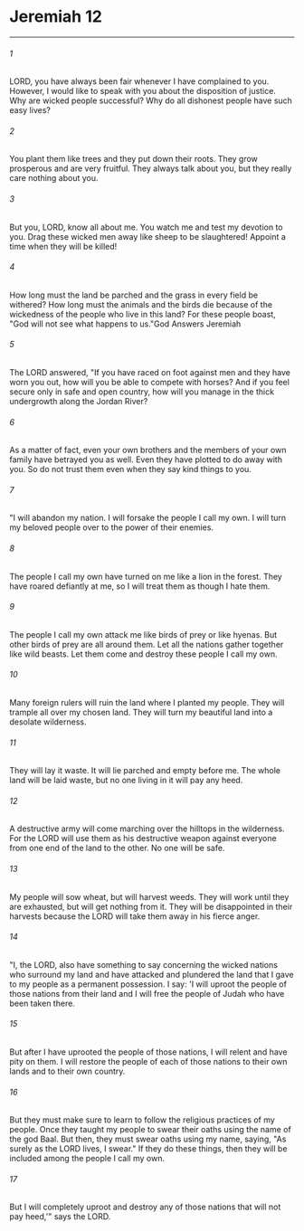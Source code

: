 # Jeremiah 12
***



###### 1 
LORD, you have always been fair whenever I have complained to you. However, I would like to speak with you about the disposition of justice. Why are wicked people successful? Why do all dishonest people have such easy lives? 

###### 2 
You plant them like trees and they put down their roots. They grow prosperous and are very fruitful. They always talk about you, but they really care nothing about you. 

###### 3 
But you, LORD, know all about me. You watch me and test my devotion to you. Drag these wicked men away like sheep to be slaughtered! Appoint a time when they will be killed! 

###### 4 
How long must the land be parched and the grass in every field be withered? How long must the animals and the birds die because of the wickedness of the people who live in this land? For these people boast, "God will not see what happens to us."God Answers Jeremiah 

###### 5 
The LORD answered, "If you have raced on foot against men and they have worn you out, how will you be able to compete with horses? And if you feel secure only in safe and open country, how will you manage in the thick undergrowth along the Jordan River? 

###### 6 
As a matter of fact, even your own brothers and the members of your own family have betrayed you as well. Even they have plotted to do away with you. So do not trust them even when they say kind things to you. 

###### 7 
"I will abandon my nation. I will forsake the people I call my own. I will turn my beloved people over to the power of their enemies. 

###### 8 
The people I call my own have turned on me like a lion in the forest. They have roared defiantly at me, so I will treat them as though I hate them. 

###### 9 
The people I call my own attack me like birds of prey or like hyenas. But other birds of prey are all around them. Let all the nations gather together like wild beasts. Let them come and destroy these people I call my own. 

###### 10 
Many foreign rulers will ruin the land where I planted my people. They will trample all over my chosen land. They will turn my beautiful land into a desolate wilderness. 

###### 11 
They will lay it waste. It will lie parched and empty before me. The whole land will be laid waste, but no one living in it will pay any heed. 

###### 12 
A destructive army will come marching over the hilltops in the wilderness. For the LORD will use them as his destructive weapon against everyone from one end of the land to the other. No one will be safe. 

###### 13 
My people will sow wheat, but will harvest weeds. They will work until they are exhausted, but will get nothing from it. They will be disappointed in their harvests because the LORD will take them away in his fierce anger. 

###### 14 
"I, the LORD, also have something to say concerning the wicked nations who surround my land and have attacked and plundered the land that I gave to my people as a permanent possession. I say: 'I will uproot the people of those nations from their land and I will free the people of Judah who have been taken there. 

###### 15 
But after I have uprooted the people of those nations, I will relent and have pity on them. I will restore the people of each of those nations to their own lands and to their own country. 

###### 16 
But they must make sure to learn to follow the religious practices of my people. Once they taught my people to swear their oaths using the name of the god Baal. But then, they must swear oaths using my name, saying, "As surely as the LORD lives, I swear." If they do these things, then they will be included among the people I call my own. 

###### 17 
But I will completely uproot and destroy any of those nations that will not pay heed,'" says the LORD.
